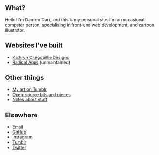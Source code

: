 ## What?

Hello! I'm Damien Dart, and this is my personal site. I'm an occasional
computer person, specialising in front-end web development, and cartoon
illustrator.

## Websites I've built

  - [Kathryn Craigdaillie Designs][1]
  - [Radical Apps][2] (unmaintained)

[1]: <https://www.kathryncraigdaillie.co.uk/>
[2]: <http://www.radicalapps.co.uk/>

## Other things

  - [My art on Tumblr][3]
  - [Open-source bits and pieces][4]
  - [Notes about stuff][5]

[3]: <http://blog.robotinaponcho.net/>
[4]: </git/>
[5]: </notes/>

## Elsewhere

  - [Email][6]
  - [GitHub][7]
  - [Instagram][8]
  - [Tumblr][9]
  - [Twitter][10]

[6]: <mailto:damiendart@pobox.com>
[7]: <https://github.com/damiendart>
[8]: <https://instagram.com/damiendart>
[9]: <http://blog.robotinaponcho.net/>
[10]: <https://twitter.com/damiendart>
